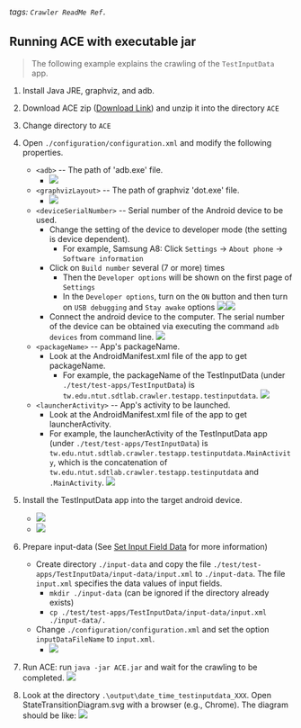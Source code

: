 ###### tags: `Crawler ReadMe Ref.`

## **Running ACE with executable jar**
> The following example explains the crawling of the `TestInputData` app.
1. Install Java JRE, graphviz, and adb.
2. Download ACE zip ([Download Link](https://github.com/ntutsesdt/ACE/releases)) and unzip it into the directory `ACE`
3. Change directory to `ACE`
4. Open `./configuration/configuration.xml` and modify the following properties.
    - `<adb>` -- The path of 'adb.exe' file.
        - ![](https://i.imgur.com/OCNTk0x.png)
    - `<graphvizLayout>` -- The path of graphviz 'dot.exe' file.
        - ![](https://i.imgur.com/E9XTgWx.png)
    - `<deviceSerialNumber>` -- Serial number of the Android device to be used.
        - Change the setting of the device to developer mode (the setting is device dependent).
            - For example, Samsung A8:
            Click `Settings` -> `About phone` -> `Software information`
        - Click on `Build number` several (7 or more) times 
            - Then the `Developer options` will be shown on the first page of `Settings`
            - In the `Developer options`, turn on the `ON` button and then turn on `USB debugging` and `Stay awake` options
            ![](https://i.imgur.com/am4EbS4.jpg)![](https://i.imgur.com/hhA5kHc.jpg)
        - Connect the android device to the computer. The serial number of the device can be obtained via executing the command `adb devices` from command line.
         ![](https://i.imgur.com/xxTg6Su.png)
    - `<packageName>` -- App's packageName.
        - Look at the AndroidManifest.xml file of the app to get packageName.
            - For example, the packageName of the TestInputData (under `./test/test-apps/TestInputData`) is `tw.edu.ntut.sdtlab.crawler.testapp.testinputdata`.
            ![](https://i.imgur.com/EdYmYvE.png)
    - `<launcherActivity>` -- App's activity to be launched.
        - Look at the AndroidManifest.xml file of the app to get launcherActivity.
        - For example, the launcherActivity of the TestInputData app (under `./test/test-apps/TestInputData`) is `tw.edu.ntut.sdtlab.crawler.testapp.testinputdata.MainActivity`, which is the concatenation of `tw.edu.ntut.sdtlab.crawler.testapp.testinputdata` and `.MainActivity`.
            ![](https://i.imgur.com/SWXczl7.png)
5. Install the TestInputData app into the target android device.
    - ![](https://i.imgur.com/MpsN347.png)
    - ![](https://i.imgur.com/SAE7Y6Z.png)
    
6. Prepare input-data (See [Set Input Field Data](#Set-Input-Field-Data) for more information)
    - Create directory `./input-data` and copy the file `./test/test-apps/TestInputData/input-data/input.xml` to `./input-data`. The file `input.xml` specifies the data values of input fields.
        - `mkdir ./input-data` (can be ignored if the directory already exists)
        - `cp ./test/test-apps/TestInputData/input-data/input.xml ./input-data/.`
    - Change `./configuration/configuration.xml` and set the option `inputDataFileName` to `input.xml`.
        - ![](https://i.imgur.com/uwxNQbw.png)



7. Run ACE: run `java -jar ACE.jar` and wait for the crawling to be completed.
    ![](https://i.imgur.com/wpJtrox.png)

8. Look at the directory `.\output\date_time_testinputdata_XXX`. Open StateTransitionDiagram.svg with a browser (e.g., Chrome). The diagram should be like:
![](https://i.imgur.com/447CRY9.png)

